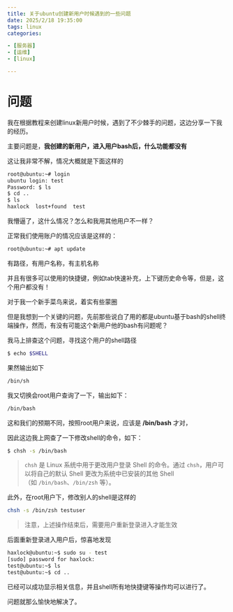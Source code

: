 ```yaml
---
title: 关于ubuntu创建新用户时候遇到的一些问题
date: 2025/2/18 19:35:00
tags: linux
categories:

- [服务器]
- [运维]
- [linux]

---
```


# 问题

我在根据教程来创建linux新用户时候，遇到了不少棘手的问题，这边分享一下我的经历。

主要问题是，**我创建的新用户，进入用户bash后，什么功能都没有**
<!-- more -->
这让我非常不解，情况大概就是下面这样的

```bash
root@ubuntu:~# login
ubuntu login: test
Password: $ ls
$ cd ..
$ ls
haxlock  lost+found  test
```

我懵逼了，这什么情况？怎么和我用其他用户不一样？

正常我们使用账户的情况应该是这样的：

```bash
root@ubuntu:~# apt update
```

有路径，有用户名称，有主机名称

并且有很多可以使用的快捷键，例如tab快速补充，上下键历史命令等，但是，这个用户都没有！

对于我一个新手菜鸟来说，着实有些蒙圈

但是我想到一个关键的问题，先前那些说白了用的都是ubuntu基于bash的shell终端操作，然而，有没有可能这个新用户他的bash有问题呢？

我马上排查这个问题，寻找这个用户的shell路径

```bash
$ echo $SHELL  
```

果然输出如下

```bash
/bin/sh
```

我又切换会root用户查询了一下，输出如下：

```bash
/bin/bash
```

这和我们的预期不同，按照root用户来说，应该是 **/bin/bash** 才对，

因此这边我上网查了一下修改shell的命令，如下：

```bash
$ chsh -s /bin/bash
```

> `chsh` 是 Linux 系统中用于更改用户登录 Shell 的命令。通过 `chsh`，用户可以将自己的默认 Shell 更改为系统中已安装的其他 Shell（如 `/bin/bash`、`/bin/zsh` 等）。

此外，在root用户下，修改别人的shell是这样的

```bash
chsh -s /bin/zsh testuser
```

> 注意，上述操作结束后，需要用户重新登录进入才能生效

后面重新登录进入用户后，惊喜地发现

```bash
haxlock@ubuntu:~$ sudo su - test
[sudo] password for haxlock: 
test@ubuntu:~$ ls
test@ubuntu:~$ cd ..
```

已经可以成功显示相关信息，并且shell所有地快捷键等操作均可以进行了。

问题就那么愉快地解决了。
